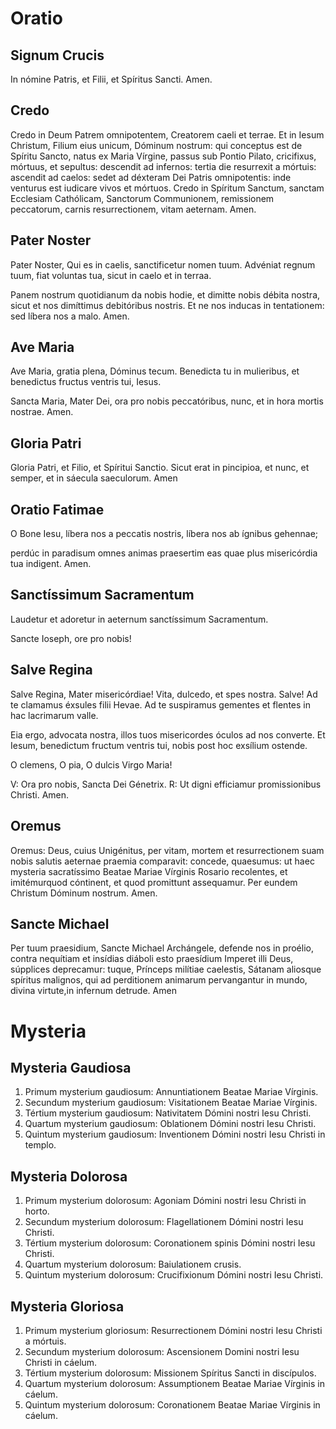 # Oratio

## Signum Crucis

In nómine Patris, et Filii, et Spíritus Sancti. Amen.

## Credo

Credo in Deum Patrem omnipotentem, Creatorem caeli et terrae.
Et in Iesum Christum, Filium eius unicum, Dóminum nostrum:
qui conceptus est de Spíritu Sancto, natus ex Maria Vírgine,
passus sub Pontio Pilato, cricifixus, mórtuus, et sepultus:
descendit ad infernos: tertia die resurrexit a mórtuis:
ascendit ad caelos: sedet ad déxteram Dei Patris omnipotentis:
inde venturus est iudicare vivos et mórtuos.
Credo in Spíritum Sanctum, sanctam Ecclesiam Cathólicam,
Sanctorum Communionem, remissionem peccatorum,
carnis resurrectionem, vitam aeternam. Amen.

## Pater Noster

Pater Noster, Qui es in caelis, sanctificetur nomen tuum.
Advéniat regnum tuum, fiat voluntas tua, sicut in caelo et in terraa.

Panem nostrum quotidianum da nobis hodie,
et dimitte nobis débita nostra, sicut et nos dimíttimus debitóribus nostris.
Et ne nos inducas in tentationem: sed líbera nos a malo. Amen.

## Ave Maria

Ave Maria, gratia plena, Dóminus tecum.
Benedicta tu in mulieribus,
et benedictus fructus ventris tui, Iesus.

Sancta Maria, Mater Dei, ora pro nobis peccatóribus,
nunc, et in hora mortis nostrae. Amen.

## Gloria Patri

Gloria Patri, et Filio, et Spíritui Sanctio.
Sicut erat in pincipioa, et nunc, et semper,
et in sáecula saeculorum. Amen

## Oratio Fatimae

O Bone Iesu,
líbera nos a peccatis nostris, líbera nos ab ígnibus gehennae;

perdúc in paradisum omnes animas
praesertim eas quae plus misericórdia tua indigent. Amen.

## Sanctíssimum Sacramentum

Laudetur et adoretur in aeternum sanctíssimum Sacramentum.

Sancte Ioseph, ore pro nobis!

## Salve Regina

Salve Regina, Mater misericórdiae!
Vita, dulcedo, et spes nostra. Salve!
Ad te clamamus éxsules filii Hevae.
Ad te suspiramus gementes et flentes
in hac lacrimarum valle.

Eia ergo, advocata nostra,
illos tuos misericordes óculos ad nos converte.
Et Iesum, benedictum fructum ventris tui,
nobis post hoc exsílium ostende.

O clemens, O pia, O dulcis Virgo Maria!

V: Ora pro nobis, Sancta Dei Génetrix.
R: Ut digni efficiamur promissionibus Christi. Amen.

## Oremus

Oremus:
Deus, cuius Unigénitus, per vitam, mortem et resurrectionem suam
nobis salutis aeternae praemia comparavit: concede, quaesumus:
ut haec mysteria sacratíssimo Beatae Mariae Vírginis Rosario recolentes,
et imitémurquod cóntinent, et quod promittunt assequamur.
Per eundem Christum Dóminum nostrum. Amen.

## Sancte Michael

Per tuum praesidium,
Sancte Michael Archángele, defende nos in proélio,
contra nequítiam et insídias diáboli esto praesídium
Imperet illi Deus, súpplices deprecamur:
tuque, Prínceps milítiae caelestis,
Sátanam aliosque spíritus malignos,
qui ad perditionem animarum pervangantur in mundo,
divina virtute,in infernum detrude. Amen

# Mysteria

## Mysteria Gaudiosa

1. Primum mysterium gaudiosum: Annuntiationem Beatae Mariae Vírginis.
2. Secundum mysterium gaudiosum: Visitationem Beatae Mariae Vírginis.
3. Tértium mysterium gaudiosum: Nativitatem Dómini nostri Iesu Christi.
4. Quartum mysterium gaudiosum: Oblationem Dómini nostri Iesu Christi.
5. Quintum mysterium gaudiosum: Inventionem Dómini nostri Iesu Christi in templo.

## Mysteria Dolorosa

1. Primum mysterium dolorosum: Agoniam Dómini nostri Iesu Christi in horto.
2. Secundum mysterium dolorosum: Flagellationem Dómini nostri Iesu Christi.
3. Tértium mysterium dolorosum: Coronationem spinis Dómini nostri Iesu Christi.
4. Quartum mysterium dolorosum: Baiulationem crusis.
5. Quintum mysterium dolorosum: Crucifixionum Dómini nostri Iesu Christi.

## Mysteria Gloriosa

1. Primum mysterium gloriosum: Resurrectionem Dómini nostri Iesu Christi a mórtuis.
2. Secundum mysterium dolorosum: Ascensionem Domini nostri Iesu Christi in cáelum.
3. Tértium mysterium dolorosum: Missionem Spíritus Sancti in discípulos.
4. Quartum mysterium dolorosum: Assumptionem Beatae Mariae Vírginis in cáelum.
5. Quintum mysterium dolorosum: Coronationem Beatae Mariae Vírginis in cáelum.
